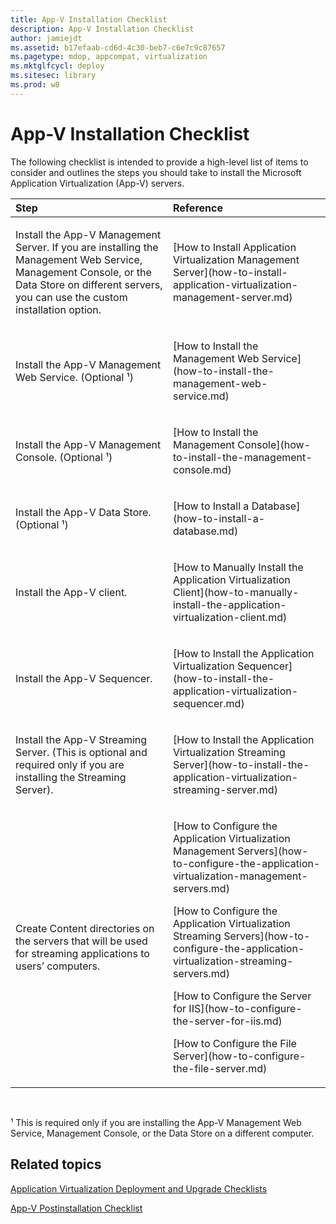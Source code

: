 ```yaml
---
title: App-V Installation Checklist
description: App-V Installation Checklist
author: jamiejdt
ms.assetid: b17efaab-cd6d-4c30-beb7-c6e7c9c87657
ms.pagetype: mdop, appcompat, virtualization
ms.mktglfcycl: deploy
ms.sitesec: library
ms.prod: w8
---
```



# App-V Installation Checklist


The following checklist is intended to provide a high-level list of items to consider and outlines the steps you should take to install the Microsoft Application Virtualization (App-V) servers.

<table>
<colgroup>
<col width="50%" />
<col width="50%" />
</colgroup>
<thead>
<tr class="header">
<th align="left">Step</th>
<th align="left">Reference</th>
</tr>
</thead>
<tbody>
<tr class="odd">
<td align="left"><p>Install the App-V Management Server. If you are installing the Management Web Service, Management Console, or the Data Store on different servers, you can use the custom installation option.</p></td>
<td align="left"><p>[How to Install Application Virtualization Management Server](how-to-install-application-virtualization-management-server.md)</p></td>
</tr>
<tr class="even">
<td align="left"><p>Install the App-V Management Web Service. (Optional ¹)</p></td>
<td align="left"><p>[How to Install the Management Web Service](how-to-install-the-management-web-service.md)</p></td>
</tr>
<tr class="odd">
<td align="left"><p>Install the App-V Management Console. (Optional ¹)</p></td>
<td align="left"><p>[How to Install the Management Console](how-to-install-the-management-console.md)</p></td>
</tr>
<tr class="even">
<td align="left"><p>Install the App-V Data Store. (Optional ¹)</p></td>
<td align="left"><p>[How to Install a Database](how-to-install-a-database.md)</p></td>
</tr>
<tr class="odd">
<td align="left"><p>Install the App-V client.</p></td>
<td align="left"><p>[How to Manually Install the Application Virtualization Client](how-to-manually-install-the-application-virtualization-client.md)</p></td>
</tr>
<tr class="even">
<td align="left"><p>Install the App-V Sequencer.</p></td>
<td align="left"><p>[How to Install the Application Virtualization Sequencer](how-to-install-the-application-virtualization-sequencer.md)</p></td>
</tr>
<tr class="odd">
<td align="left"><p>Install the App-V Streaming Server. (This is optional and required only if you are installing the Streaming Server).</p></td>
<td align="left"><p>[How to Install the Application Virtualization Streaming Server](how-to-install-the-application-virtualization-streaming-server.md)</p></td>
</tr>
<tr class="even">
<td align="left"><p>Create Content directories on the servers that will be used for streaming applications to users’ computers.</p></td>
<td align="left"><p>[How to Configure the Application Virtualization Management Servers](how-to-configure-the-application-virtualization-management-servers.md)</p>
<p>[How to Configure the Application Virtualization Streaming Servers](how-to-configure-the-application-virtualization-streaming-servers.md)</p>
<p>[How to Configure the Server for IIS](how-to-configure-the-server-for-iis.md)</p>
<p>[How to Configure the File Server](how-to-configure-the-file-server.md)</p></td>
</tr>
</tbody>
</table>

 

¹ This is required only if you are installing the App-V Management Web Service, Management Console, or the Data Store on a different computer.

## Related topics


[Application Virtualization Deployment and Upgrade Checklists](application-virtualization-deployment-and-upgrade-checklists.md)

[App-V Postinstallation Checklist](app-v-postinstallation-checklist.md)

 

 





